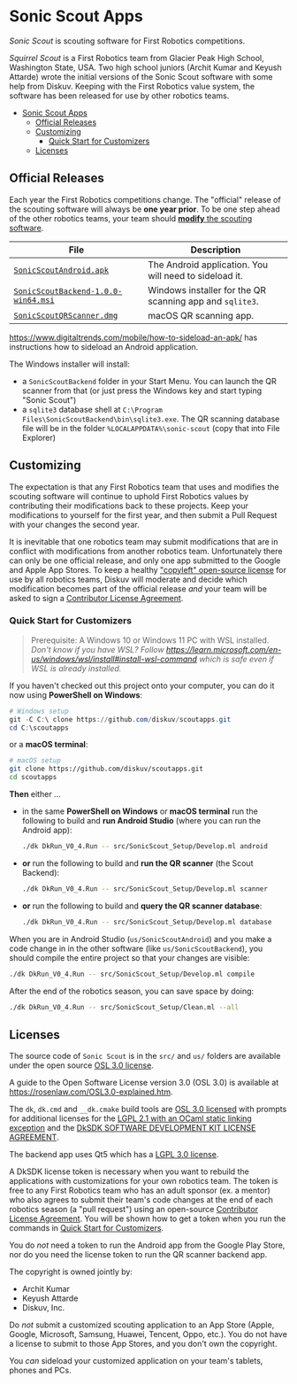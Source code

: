 # Sonic Scout Apps

*Sonic Scout* is scouting software for First Robotics competitions.

*Squirrel Scout* is a First Robotics team from Glacier Peak High School, Washington State, USA. Two high school juniors (Archit Kumar and Keyush Attarde) wrote the initial versions of the Sonic Scout software with some help from Diskuv. Keeping with the First Robotics value system, the software has been released for use by other robotics teams.

- [Sonic Scout Apps](#sonic-scout-apps)
  - [Official Releases](#official-releases)
  - [Customizing](#customizing)
    - [Quick Start for Customizers](#quick-start-for-customizers)
  - [Licenses](#licenses)

## Official Releases

Each year the First Robotics competitions change. The "official" release of the scouting software will always be **one year prior**. To be one step ahead of the other robotics teams, your team should [**modify** the scouting software](#customizing).

| File                                                                                                                                      | Description                                              |
| ----------------------------------------------------------------------------------------------------------------------------------------- | -------------------------------------------------------- |
| [`SonicScoutAndroid.apk`](https://github.com/diskuv/scoutapps/releases/download/2024.07.29/SonicScoutAndroid.apk)                         | The Android application. You will need to sideload it.   |
| [`SonicScoutBackend-1.0.0-win64.msi`](https://github.com/diskuv/scoutapps/releases/download/2024.07.29/SonicScoutBackend-1.0.0-win64.msi) | Windows installer for the QR scanning app and `sqlite3`. |
| [`SonicScoutQRScanner.dmg`](https://github.com/diskuv/scoutapps/releases/download/2024.07.29/SonicScoutQRScanner.dmg)                     | macOS QR scanning app.                                   |

<https://www.digitaltrends.com/mobile/how-to-sideload-an-apk/> has instructions how to sideload an Android application.

The Windows installer will install:

- a `SonicScoutBackend` folder in your Start Menu. You can launch the QR scanner from that (or just press the Windows key and start typing "Sonic Scout")
- a `sqlite3` database shell at `C:\Program Files\SonicScoutBackend\bin\sqlite3.exe`. The QR scanning database file will be in the folder `%LOCALAPPDATA%\sonic-scout` (copy that into File Explorer)

## Customizing

The expectation is that any First Robotics team that uses and modifies the scouting software will continue to uphold First Robotics values by contributing their modifications back to these projects. Keep your modifications to yourself for the first year, and then submit a Pull Request with your changes the second year.

It is inevitable that one robotics team may submit modifications that are in conflict with modifications from another robotics team. Unfortunately there can only be one official release, and only one app submitted to the Google and Apple App Stores. To keep a healthy ["copyleft" open-source license](#licenses) for use by all robotics teams, Diskuv will moderate and decide which modification becomes part of the official release *and* your team will be asked to sign a [Contributor License Agreement](https://www.apache.org/licenses/contributor-agreements.html).

### Quick Start for Customizers

> Prerequisite: A Windows 10 or Windows 11 PC with WSL installed. *Don't know if you have WSL? Follow <https://learn.microsoft.com/en-us/windows/wsl/install#install-wsl-command> which is safe even if WSL is already installed.*

If you haven't checked out this project onto your computer, you can do it now using **PowerShell on Windows**:

```powershell
# Windows setup
git -C C:\ clone https://github.com/diskuv/scoutapps.git
cd C:\scoutapps
```

or a **macOS terminal**:

```sh
# macOS setup
git clone https://github.com/diskuv/scoutapps.git
cd scoutapps
```

**Then** either ...

- in the same **PowerShell on Windows** or **macOS terminal** run the following to build and **run Android Studio** (where you can run the Android app):

  ```sh
  ./dk DkRun_V0_4.Run -- src/SonicScout_Setup/Develop.ml android
  ```

- **or** run the following to build and **run the QR scanner** (the Scout Backend):

  ```sh
  ./dk DkRun_V0_4.Run -- src/SonicScout_Setup/Develop.ml scanner
  ```

- **or** run the following to build and **query the QR scanner database**:

  ```sh
  ./dk DkRun_V0_4.Run -- src/SonicScout_Setup/Develop.ml database
  ```

When you are in Android Studio (`us/SonicScoutAndroid`) and you make a code change in
in the other software (like `us/SonicScoutBackend`), you should compile the entire project
so that your changes are visible:

```sh
./dk DkRun_V0_4.Run -- src/SonicScout_Setup/Develop.ml compile
```

After the end of the robotics season, you can save space by doing:

```sh
./dk DkRun_V0_4.Run -- src/SonicScout_Setup/Clean.ml --all
```

## Licenses

The source code of `Sonic Scout` is in the `src/` and `us/` folders are available
under the open source [OSL 3.0 license](./LICENSE-OSL3).

A guide to the Open Software License version 3.0 (OSL 3.0) is available at
<https://rosenlaw.com/OSL3.0-explained.htm>.

The `dk`, `dk.cmd` and `__dk.cmake` build tools are [OSL 3.0 licensed](./LICENSE-OSL3)
with prompts for additional licenses for the [LGPL 2.1 with an OCaml static linking exception](./LICENSE-LGPL21-ocaml) and the [DkSDK SOFTWARE DEVELOPMENT KIT LICENSE AGREEMENT](./LICENSE-DKSDK).

The backend app uses Qt5 which has a [LGPL 3.0 license](https://doc.qt.io/qt-5/licensing.html).

A DkSDK license token is necessary when you want to rebuild the applications with
customizations for your own robotics team. The token is free to any First Robotics team
who has an adult sponsor (ex. a mentor) who also agrees to submit their team's code changes at the end of each robotics season (a "pull request") using an open-source
[Contributor License Agreement](https://yahoo.github.io/oss-guide/docs/resources/what-is-cla.html).
You will be shown how to get a token when you run the commands in [Quick Start for Customizers](#quick-start-for-customizers).

You do *not* need a token to run the Android app from the Google Play Store, nor do you
need the license token to run the QR scanner backend app.

The copyright is owned jointly by:

- Archit Kumar
- Keyush Attarde
- Diskuv, Inc.

Do *not* submit a customized scouting application to an App Store (Apple, Google, Microsoft, Samsung, Huawei, Tencent, Oppo, etc.). You do not have a license to submit to those App Stores, and you don't own the copyright.

You *can* sideload your customized application on your team's tablets, phones and PCs.
